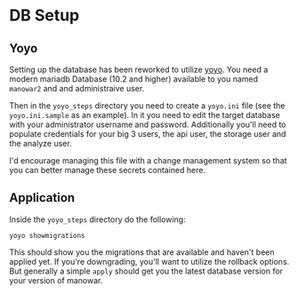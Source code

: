 # DB Setup

## Yoyo

Setting up the database has been reworked to utilize
[yoyo](https://marcosschroh.github.io/yoyo-database-migrations/). You need a
modern mariadb Database (10.2 and higher) available to you named `manowar2` and
and administraive user.

Then in the `yoyo_steps` directory you need to create a `yoyo.ini` file (see the
`yoyo.ini.sample` as an example). In it you need to edit the target database with
your administrator username and password. Additionally you'll need to populate
credentials for your big 3 users, the api user, the storage user and the analyze
user.

I'd encourage managing this file with a change management system so that you can
better manage these secrets contained here.

## Application

Inside the `yoyo_steps` directory do the following:

```
yoyo showmigrations
```

This should show you the migrations that are available and haven't been applied yet.
If you're downgrading, you'll want to utilize the rollback options. But generally a
simple `apply` should get you the latest database version for your version of manowar.


